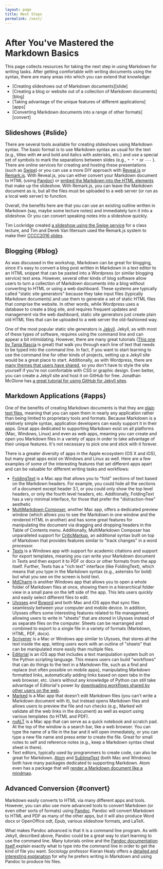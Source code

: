 ```yaml
---
layout: page
title: Next Steps
permalink: /next/
---
```


# After You've Mastered the Markdown Basics

This page collects resources for taking the next step in using Markdown for writing tasks. After getting comfortable with writing documents using the syntax, there are many areas into which you can extend that knowledge:

* [Creating slideshows out of Markdown documents][slide]
* [Creating a blog or website out of a collection of Markdown documents][blog]
* [Taking advantage of the unique features of different applications][apps]
* [Converting Markdown documents into a range of other formats][convert]


## Slideshows {#slide}

There are several tools available for creating slideshows using Markdown syntax. The basic format is to use Markdown syntax as usual for the text (e.g., titles with `##` and bold and italics with asterisks, etc.) and use a special set of symbols to mark the separations between slides  (e.g., `* * *` or `---` ). There are online services for creating and hosting these presentations (such as [Swipe](https://www.swipe.to/markdown/)) or you can use a more DIY approach with [Reveal.js](http://lab.hakim.se/reveal-js/#/) or [Remark.js](http://remarkjs.com/#1). With Reveal.js, you can either convert your Markdown document to HTML (using [Pandoc](http://pandoc.org/README.html#producing-slide-shows-with-pandoc)) or [embed the Markdown into the HTML elements](https://github.com/hakimel/reveal.js#markdown) that make up the slideshow. With Remark.js, you can leave the Markdown document as is, but all the files must be uploaded to a web server (or run as a local web server) to function.

Overall, the benefits here are that you can use an existing outline written in Markdown (say, maybe some lecture notes) and immediately turn it into a slideshow. Or you can convert speaking notes into a slideshow quickly.

Tim Lockridge created [a slideshow using the Swipe service](https://www.swipe.to/6414fs) for a class lecture, and Tim and Derek Van Ittersum used the Remark.js system to make their [CCCC2016 slides](http://processedword.net/cccc16/#1).

## Blogging {#blog}

As was discussed in the workshop, Markdown can be great for blogging, since it's easy to convert a blog post written in Markdown in a text editor to an HTML snippet that can be pasted into a Wordpress (or similar blogging service) text area. However, several other kinds of blog software allow users to turn a collection of Markdown documents into a blog without converting to HTML or using a web dashboard. These systems are typically called "static site generators" because they take input files (typically Markdown documents) and use them to generate a set of static HTML files that comprise the website. In other words, while Wordpress uses a database to create a blog site, and requires frequent updates and management via the web dashboard, static site generators just create plain old HTML files that can be uploaded to a web server the old-fashioned way.

One of the most popular static site generators is [Jekyll](https://jekyllrb.com/). Jekyll, as with most of these types of software, requires using the command line and can appear a bit intimidating. However, there are many great tutorials ([This one by Tania Rascia](https://www.taniarascia.com/make-a-static-website-with-jekyll/) is great) that walk you through each line of text that needs to be typed into the command line. In fact, if you want to start learning to use the command line for other kinds of projects, setting up a Jekyll site would be a great place to start. Additionally, as with Wordpress, there are [many themes that users have shared](http://jekyllthemes.org/), so you don't have to style the site yourself if you're not comfortable with CSS or graphic design. Even better, you can create a Jekyll site and host it on GitHub for free. Jonathan McGlone has [a great tutorial for using GitHub for Jekyll sites](http://jmcglone.com/guides/github-pages/).

## Markdown Applications {#apps}

One of the benefits of creating Markdown documents is that they are [plain text files](http://www.macworld.com/article/1161549/forget_fancy_formatting_why_plain_text_is_best.html), meaning that you can open them in nearly any application rather than being limited to proprietary tools and formats. Because Markdown is a relatively simple syntax, application developers can easily support it in their apps. Great apps dedicated to supporting Markdown exist on all platforms (Mac, Windows, Linux) and even as web apps, meaning you can create and open you Markdown files in a variety of apps in order to take advantage of their unique features. It's not necessary to pick one and stick with it forever.

There is a greater diversity of apps in the Apple ecosystem (OS X and iOS), but many great apps exist on Windows and Linux as well. Here are a few examples of some of the interesting features that set different apps apart and can be valuable for different writing tasks and workflows:

* [FoldingText][foldingtext] is a Mac app that allows you to "fold" sections of text based on the Markdown headers. For example, you could hide all the sections of a document except header 3.1, or you could only show the top level headers, or only the fourth level headers, etc. Additionally, FoldingText has a very minimal interface, for those that prefer the "distraction-free" aesthetic
* [MultiMarkdown Composer][multimarkdown], another Mac app, offers a dedicated preview window (which allows you to see the Markdown in one window and the rendered HTML in another) and has some great features for manipulating the document via dragging and dropping headers in the Table of Contents menu. Additionally, MultiMarkdown Composer has unparalleled support for [CriticMarkup](http://criticmarkup.com/), an additional syntax built on top of Markdown that provides features similar to "track changes" in a word processor.
* [Texts][texts] is a Windows app with support for academic citations and support for export templates, meaning you can write your Markdown document in Texts and then export it to PDF or docx or other formats from the app itself. Further, Texts has a "rich text" interface (like FoldingText), which means that you type in the Markdown syntax (e.g., asterisks for bold) but what you see on the screen is bold text.
* [MdCharm][mdcharm] is another Windows app that allows you to open a whole folder of Markdown files at once, showing them in a hierarchical folder view in a small pane on the left side of the app. This lets users quickly and easily select different files to edit.
* [Ulysses][ulyssesapp] and [Byword][bywordapp] and both Mac and iOS apps that sync files seamlessly between your computer and mobile device. In addition, Ulysses offers some interesting features related to file management, allowing users to write in "sheets" that are stored in Ulysses instead of as separate files on the computer. Sheets can be rearranged and combined to export to a single file in a variety of formats (Markdown, HTML, PDF, docx).
* [Scrivener][literatureandlatte] is a Mac or Windows app similar to Ulysses, that stores all the text inside the app, letting users work with an outline of "sheets" that can be manipulated more easily than multiple files.
* [Editorial][omz-software] is an iOS app that includes a text manipulation system built on the Python scripting language. This means users can build "workflows" that can do things to the text in a Markdown file, such as a find and replace (not often possible on mobile apps), manipulating Markdown formatted links, automatically adding links based on open tabs in the web browser, etc. Users without any knowledge of Python can still take advantage of Editorial's power by [downloading workflows shared by other users on the web](http://www.editorial-workflows.com/workflows/staff-picks).
* [Marked][marked2app] is a Mac app that doesn't edit Markdown files (you can't write a Markdown document with it), but instead opens Markdown files and allows users to preview the file and run checks (e.g., Marked will validate all the web links in the document) as well as export using various templates (to HTML and PDF).
* [nvALT][brettterpstra] is a Mac app that can serve as a quick notebook and scratch pad. At the top of the window is a search bar, like a web browser. You can type the name of a file in the bar and it will open immediately, or you can type a new file name and press enter to create the file. Great for small notes to self and reference notes (e.g., keep a Markdown syntax cheat sheet in there).
* Text editors, typically used by programmers to create code, can also be great for Markdown. [Atom][atom] and [SublimeText][sublimetext] (both Mac and Windows) both have many packages dedicated to supporting Markdown. Atom even has a package that will [render a Markdown document like a mindmap][atom 2].


[atom]: https://atom.io/
[atom 2]: https://atom.io/packages/markdown-mindmap
[brettterpstra]: http://brettterpstra.com/projects/nvalt/
[bywordapp]: https://bywordapp.com/
[foldingtext]: http://www.foldingtext.com/
[literatureandlatte]: https://www.literatureandlatte.com/scrivener.php
[markdownpad]: http://markdownpad.com/
[marked2app]: http://marked2app.com/
[mdcharm]: http://www.mdcharm.com/
[multimarkdown]: http://multimarkdown.com/
[omz-software]: http://omz-software.com/editorial/
[sublimetext]: https://www.sublimetext.com/
[texts]: http://www.texts.io/features/
[ulyssesapp]: http://www.ulyssesapp.com/

## Advanced Conversion {#convert}

Markdown easily converts to HTML via many different apps and tools. However, you can also use more advanced tools to convert Markdown (or even other sorts of formats) using [Pandoc](http://pandoc.org/). Pandoc will convert Markdown to HTML and PDF as many of the other apps, but it will also produce Word docx or OpenOffice odt, Epub, various slideshow formats, and LaTeX.

What makes Pandoc advanced is that it is a command line program. As with Jekyll, described above, Pandoc could be a great way to start learning to use the command line. Many tutorials online and the [Pandoc documentation itself ](http://pandoc.org/demos.html) explain exactly what to type into the command line in order to get the kind of file you want. Sociology professor Kieran Healy offers a [detailed and interesting explanation](https://kieranhealy.org/blog/archives/2014/01/23/plain-text/) for why he prefers writing in Markdown and using Pandoc to produce his files.
